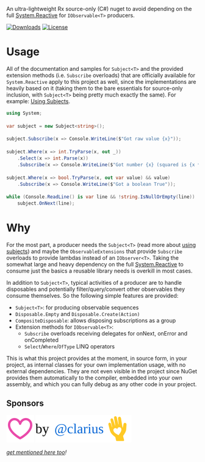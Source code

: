 An ultra-lightweight Rx source-only (C#) nuget to avoid depending on the full 
[System.Reactive](https://www.nuget.org/packages/System.Reactive) for `IObservable<T>` 
producers.

[![Downloads](https://img.shields.io/nuget/dt/RxFree.svg?color=darkmagenta)](https://www.nuget.org/packages/RxFree)
[![License](https://img.shields.io/github/license/devlooped/RxFree.svg?color=blue)](https://github.com/devlooped/RxFree/blob/main/license.txt)

# Usage

All of the documentation and samples for `Subject<T>` and the provided extension methods 
(i.e. `Subscribe` overloads) that are officially available for `System.Reactive` apply to 
this project as well, since the implementations are heavily based on it (taking them to 
the bare essentials for source-only inclusion, with `Subject<T>` being pretty much exactly 
the same). 
For example: [Using Subjects](https://docs.microsoft.com/en-us/previous-versions/dotnet/reactive-extensions/hh242970(v=vs.103)).

```csharp
using System;

var subject = new Subject<string>();

subject.Subscribe(x => Console.WriteLine($"Got raw value {x}"));

subject.Where(x => int.TryParse(x, out _))
    .Select(x => int.Parse(x))
    .Subscribe(x => Console.WriteLine($"Got number {x} (squared is {x * x})"));

subject.Where(x => bool.TryParse(x, out var value) && value)
    .Subscribe(x => Console.WriteLine($"Got a boolean True"));

while (Console.ReadLine() is var line && !string.IsNullOrEmpty(line))
    subject.OnNext(line);
```

# Why

For the most part, a producer needs the `Subject<T>` (read more about 
[using subjects](https://docs.microsoft.com/en-us/previous-versions/dotnet/reactive-extensions/hh242970(v=vs.103))) 
and maybe the `ObservableExtensions` that provide `Subscribe` overloads to provide 
lambdas instead of an `IObserver<T>`. Taking the somewhat large and heavy dependency 
on the full [System.Reactive](https://www.nuget.org/packages/System.Reactive) to consume 
just the basics a reusable library needs is overkill in most cases.

In addition to `Subject<T>`, typical activities of a producer are to handle disposables 
and potentially filter/query/convert other observables they consume themselves. 
So the following simple features are provided: 

- `Subject<T>`: for producing observable sequences
- `Disposable.Empty` and `Disposable.Create(Action)`
- `CompositeDisposable`: allows disposing subscriptions as a group
- Extension methods for `IObservable<T>`:
   * `Subscribe` overloads receiving delegates for onNext, onError and onCompleted
   * `Select`/`Where`/`OfType` LINQ operators

This is what this project provides at the moment, in source form, in your project, as internal 
classes for your own implementation usage, with no external dependencies. They are not even 
visible in the project since NuGet provides them automatically to the compiler, embedded into 
your own assembly, and which you can fully debug as any other code in your project.


## Sponsors

[![sponsored](https://raw.githubusercontent.com/devlooped/oss/main/assets/images/sponsors.svg)](https://github.com/sponsors/devlooped) [![clarius](https://raw.githubusercontent.com/clarius/branding/main/logo/byclarius.svg)](https://github.com/clarius)[![clarius](https://raw.githubusercontent.com/clarius/branding/main/logo/logo.svg)](https://github.com/clarius)

*[get mentioned here too](https://github.com/sponsors/devlooped)!*
